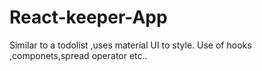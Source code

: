 # React-keeper-App
Similar to  a todolist ,uses material UI to  style. Use  of  hooks ,componets,spread operator etc..
